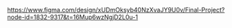 https://www.figma.com/design/xUDmOksyb40NzXvaJY9U0v/Final-Project?node-id=1832-9317&t=16Mup6wzNgjD2L0u-1
